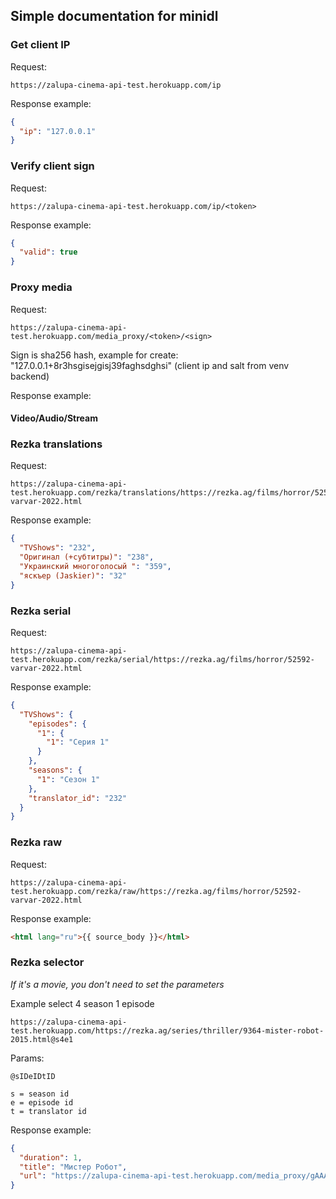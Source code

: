## Simple documentation for minidl

### Get client IP
Request:
```
https://zalupa-cinema-api-test.herokuapp.com/ip
```

Response example:
```json
{
  "ip": "127.0.0.1"
}
```

### Verify client sign
Request:
```
https://zalupa-cinema-api-test.herokuapp.com/ip/<token>
```

Response example:
```json
{
  "valid": true
}
```

### Proxy media
Request:
```
https://zalupa-cinema-api-test.herokuapp.com/media_proxy/<token>/<sign>
```
Sign is sha256 hash, example for create: "127.0.0.1+8r3hsgisejgisj39faghsdghsi" (client ip and salt from venv backend)

Response example:
#### Video/Audio/Stream

### Rezka translations
Request:
```
https://zalupa-cinema-api-test.herokuapp.com/rezka/translations/https://rezka.ag/films/horror/52592-varvar-2022.html
```

Response example:
```json
{
  "TVShows": "232",
  "Оригинал (+субтитры)": "238",
  "Украинский многоголосый ": "359",
  "яскъер (Jaskier)": "32"
}
```

### Rezka serial
Request:
```
https://zalupa-cinema-api-test.herokuapp.com/rezka/serial/https://rezka.ag/films/horror/52592-varvar-2022.html
```

Response example:
```json
{
  "TVShows": {
    "episodes": {
      "1": {
        "1": "Серия 1"
      }
    },
    "seasons": {
      "1": "Сезон 1"
    },
    "translator_id": "232"
  }
}
```

### Rezka raw
Request:
```
https://zalupa-cinema-api-test.herokuapp.com/rezka/raw/https://rezka.ag/films/horror/52592-varvar-2022.html
```

Response example:
```html
<html lang="ru">{{ source_body }}</html>
```

### Rezka selector

*If it's a movie, you don't need to set the parameters*

Example select 4 season 1 episode
```
https://zalupa-cinema-api-test.herokuapp.com/https://rezka.ag/series/thriller/9364-mister-robot-2015.html@s4e1
```

Params:
```
@sIDeIDtID

s = season id
e = episode id
t = translator id
```

Response example:
```json
{
  "duration": 1,
  "title": "Мистер Робот",
  "url": "https://zalupa-cinema-api-test.herokuapp.com/media_proxy/gAAAAABjboAHObALk-uQnITyCLvsQ7K_4Xv_ipBr4nkGYQf471RwMOQzKt6gXBPagXSD5C_pxFnRkhLjEyOJ8iRd7iIHU5-b7z46I7DldFY9UstWKaMpxLiBP1KAnV366P61IVdK5XV76KQUaAlgDT02BW0IY06PL9HHTKgzTzdUuq_qKmXTuGmKAnutlS-77VEcoIDUSqtw1smaSjRSHEvhZiYiKXDugJ34Z4xB4tuy2-90MsbJj6kI38ZqoZ8-0g5P1BVZdYlJ355YZxQch-Z0Ut4muztWkyaGwZWokjO6k06qq9lnUjQqk2T6X0rBe8hOXArMYNzONDF2a4FFK-fftUCH2Eyl6v1DoaafrRWxUpjAJLlnHkJEttt9qH97pXy5JLeG7Cun"
}
```